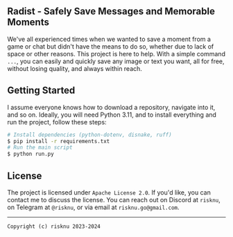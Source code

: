 ## Radist - Safely Save Messages and Memorable Moments
We've all experienced times when we wanted to save a moment from a game or chat but didn't have the means to do so, whether due to lack of space or other reasons. This project is here to help. With a simple command `...`, you can easily and quickly save any image or text you want, all for free, without losing quality, and always within reach.

## Getting Started
I assume everyone knows how to download a repository, navigate into it, and so on. Ideally, you will need Python 3.11, and to install everything and run the project, follow these steps:
```bash
# Install dependencies (python-dotenv, disnake, ruff)
$ pip install -r requirements.txt 
# Run the main script
$ python run.py
```

## License
The project is licensed under `Apache License 2.0`. If you'd like, you can contact me to discuss the license. You can reach out on Discord at `risknu`, on Telegram at `@risknu`, or via email at `risknu.go@gmail.com`.

---

```
Copyright (c) risknu 2023-2024
```
